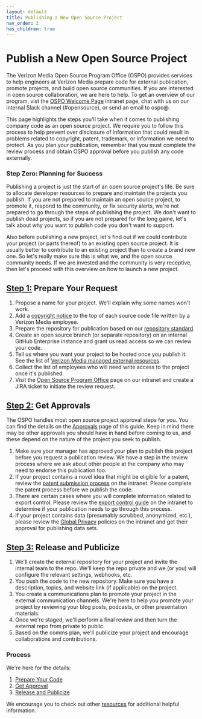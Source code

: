 ```yaml
---
layout: default
title: Publishing a New Open Source Project
nav_order: 2
has_children: true
---
```


# Publish a New Open Source Project

The Verizon Media Open Source Program Office (OSPO) provides services to help engineers at Verizon Media prepare code for external publication, promote projects, and build open source communities. If you are interested in open source collaboration, we are here to help. To get an overview of our program, vist the [OSPO Welcome Page](http://yo/ospo) intranet page, chat with us on our internal Slack channel (#opensource), or send an email to ospo@.

This page highlights the steps you'll take when it comes to publishing company code as an open source project. We require you to follow this process to help prevent over disclosure of information that could result in problems related to copyright, patent, trademark, or information we need to protect. As you plan your publication, remember that you must complete the review process and obtain OSPO approval before you publish any code externally.

### Step Zero: Planning for Success

Publishing a project is just the start of an open source project's life. Be sure to allocate developer resources to prepare and maintain the projects you publish. If you are not prepared to maintain an open source project, to promote it, respond to the community, or fix security alerts, we're not prepared to go through the steps of publishing the project. We don't want to publish dead projects, so if you are not prepared for the long game, let's talk about why you want to publish code you don't want to support. 

Also before publishing a new project, let's find out if we could contribute your project (or parts thereof) to an existing open source project. It is usually better to contribute to an existing project than to create a brand new one. So let's really make sure this is what we, and the open source community needs. If we are invested and the community is very receptive, then let's proceed with this overview on how to launch a new project.

## [Step 1:](../publishing/prepare.md) Prepare Your Request

1. Propose a name for your project. We'll explain why some names won't work.
1. Add a [copyright notice](../resources/copyright.md) to the top of each source code file written by a Verizon Media employee. 
1. Prepare the repository for publication based on our [repository standard](../publishing/publishing-template/Spec-READ-AND-DELETE.html).
1. Create an open source branch (or separate repository) on an internal GitHub Enterprise instance and grant us read access so we can review your code.
1. Tell us where you want your project to be hosted once you publish it. See the list of [Verizon Media managed external resources](../resources/resources-external.md).
1. Collect the list of employees who will need write access to the project once it's published
1. Visit the [Open Source Program Office](https://yo/opso) page on our intranet and create a JIRA ticket to initiate the review request.

## [Step 2:](../publishing/approval.md) Get Approvals

The OSPO handles most open source project approval steps for you. You can find the details on the [Approvals](../publishing/approval.md) page of this guide. Keep in mind there may be other approvals you should have in hand before coming to us, and these depend on the nature of the project you seek to publish. 

1. Make sure your manager has approved your plan to publish this project before you request a publication review. We have a step in the review process where we ask about other people at the company who may need to endorse this publication too.
1. If your project contains a novel idea that might be eligible for a patent, review the [patent submission process](https://yo/patent) on the intranet. Please complete the patent process before we publish the code. 
1. There are certain cases where you will complete information related to export control. Please review the [export control guide](https://yo/export) on the intranet to determine if your publication needs to go through this process.
1. If your project contains data (presumably scrubbed, anonymized, etc.), please review the [Global Privacy](https://yo/privacy) policies on the intranet and get their approval for publishing data sets.

## [Step 3:](../publishing/release.md) Release and Publicize                  

1. We'll create the external repository for your project and invite the internal team to the repo. We'll keep the repo private and we (or you) will configure the relevant settings, webhooks, etc.
1. You push the code to the new repository. Make sure you have a description, topics, and website link (if applicable) on the project.
1. You create a communications plan to promote your project in the external communication channels. We're here to help you promote your project by reviewing your blog posts, podcasts, or other presentation materials.
1. Once we're staged, we'll perform a final review and then turn the external repo from private to public.
1. Based on the comms plan, we'll publicize your project and encourage collaborations and contributions.


### Process

We're here for the details:

1. [Prepare Your Code](../publishing/prepare.md)
1. [Get Approval](../publishing/approval.md)
1. [Release and Publicize](../publishing/release.md)
  
We encourage you to check out other [resources](../resources/resources.md) for additional helpful information.

